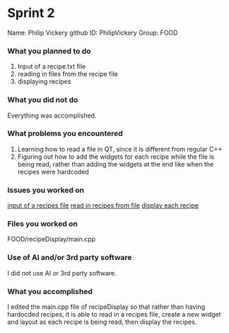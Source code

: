 # Sprint 2
Name: Philip Vickery
github ID: PhilipVickery
Group: FOOD

### What you planned to do
1. Input of a recipe.txt file
2. reading in files from the recipe file
3. displaying recipes

### What you did not do
Everything was accomplished.

### What problems you encountered
1. Learning how to read a file in QT, since it is different from regular C++
2. Figuring out how to add the widgets for each recipe while the file is being read, rather than adding the widgets at the end like when the recipes were hardcoded

### Issues you worked on
[input of a recipes file](https://trello.com/c/9AEXV3LF/38-input-of-a-recipes-file)
[read in recipes from file](https://trello.com/c/DYtfBsQS/39-read-in-recipes-from-file)
[display each recipe](https://trello.com/c/owWIvY8M/40-display-each-recipe)

### Files you worked on
FOOD/recipeDisplay/main.cpp

### Use of AI and/or 3rd party software
I did not use AI or 3rd party software.

### What you accomplished
I edited the main.cpp file of recipeDisplay so that rather than having hardocded recipes, it is able to read in a recipes file, create a new widget and layout as each recipe is being read, then display the recipes.
